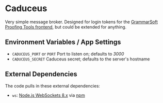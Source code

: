# Caduceus
Very simple message broker. Designed for login tokens for the [GrammarSoft Proofing Tools frontend](https://github.com/GrammarSoft/proofing-gasmso), but could be extended for anything.

## Environment Variables / App Settings
* `CADUCEUS_PORT` or `PORT`	Port to listen on; defaults to *3000*
* `CADUCEUS_SECRET`	Caduceus secret; defaults to the server's hostname

## External Dependencies
The code pulls in these external dependencies:
* `ws`: [Node.js WebSockets 8.x](https://github.com/websockets/ws) via [npm](https://www.npmjs.com/package/ws)
